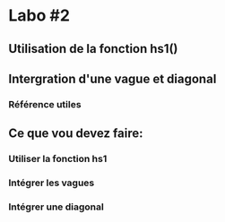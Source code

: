 # Labo #2
## Utilisation de la fonction hs1()
## Intergration d'une vague et diagonal

### Référence utiles

## Ce que vou devez faire:
### Utiliser la fonction hs1
### Intégrer les vagues
### Intégrer une diagonal
